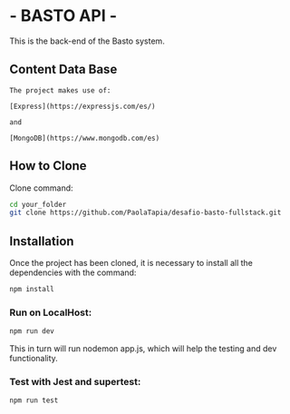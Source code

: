 # - BASTO API -

This is the back-end of the Basto system. 

## Content Data Base
```
The project makes use of: 

[Express](https://expressjs.com/es/) 

and

[MongoDB](https://www.mongodb.com/es)

```

## How to Clone

Clone command:

```bash
cd your_folder
git clone https://github.com/PaolaTapia/desafio-basto-fullstack.git

```

## Installation

Once the project has been cloned, it is necessary to install all the dependencies with the command:

```bash
npm install
```

### Run on LocalHost:

```bash
npm run dev
```

This in turn will run nodemon app.js, which will help the testing and dev functionality.

### Test with Jest and supertest:

```bash
npm run test
```
